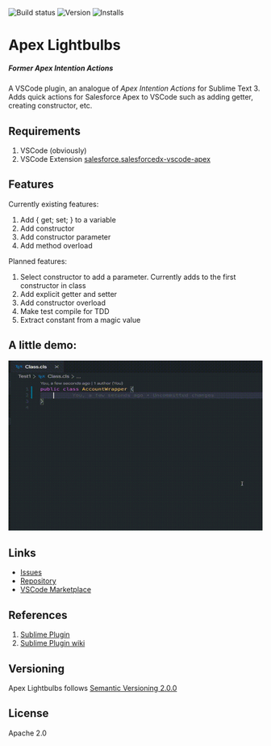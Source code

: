 ![Build status](https://travis-ci.com/nchursin/apex-lightbulbs.svg?branch=master)
![Version](https://img.shields.io/github/package-json/v/nchursin/apex-lightbulbs)
![Installs](https://img.shields.io/visual-studio-marketplace/i/nchursin.apex-lightbulbs)
# Apex Lightbulbs
##### Former _Apex Intention Actions_

A VSCode plugin, an analogue of _Apex Intention Actions_ for Sublime Text 3. Adds quick actions for Salesforce Apex to VSCode such as adding getter, creating constructor, etc.

## Requirements
1. VSCode (obviously)
1. VSCode Extension [salesforce.salesforcedx-vscode-apex](https://marketplace.visualstudio.com/items?itemName=salesforce.salesforcedx-vscode-apex)

## Features
Currently existing features:
1. Add { get; set; } to a variable
1. Add constructor
1. Add constructor parameter
1. Add method overload

Planned features:
1. Select constructor to add a parameter. Currently adds to the first constructor in class
1. Add explicit getter and setter
1. Add constructor overload
1. Make test compile for TDD
1. Extract constant from a magic value

## A little demo:
![Getter-setter demo](https://raw.githubusercontent.com/nchursin/apex-lightbulbs/assets/animations/lightbulbs.gif)

## Links
* [Issues](https://github.com/nchursin/apex-lightbulbs/issues)
* [Repository](https://github.com/nchursin/apex-lightbulbs)
* [VSCode Marketplace](https://marketplace.visualstudio.com/items?itemName=nchursin.apex-lightbulbs)

## References

1. [Sublime Plugin](https://packagecontrol.io/packages/Apex%20Intention%20Actions)
1. [Sublime Plugin wiki](https://github.com/nchursin/ApexIntentionActions/wiki)

## Versioning
Apex Lightbulbs follows [Semantic Versioning 2.0.0](https://semver.org/)

## License
Apache 2.0
